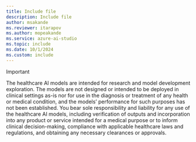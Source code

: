 ```yaml
---
title: Include file
description: Include file
author: msakande
ms.reviewer: itarapov
ms.author: mopeakande
ms.service: azure-ai-studio
ms.topic: include
ms.date: 10/1/2024
ms.custom: include
---
```


> [!IMPORTANT]
> The healthcare AI models are intended for research and model development exploration. The models are not designed or intended to be deployed in clinical settings as-is nor for use in the diagnosis or treatment of any health or medical condition, and the models’ performance for such purposes has not been established. You bear sole responsibility and liability for any use of the healthcare AI models, including verification of outputs and incorporation into any product or service intended for a medical purpose or to inform clinical decision-making, compliance with applicable healthcare laws and regulations, and obtaining any necessary clearances or approvals.